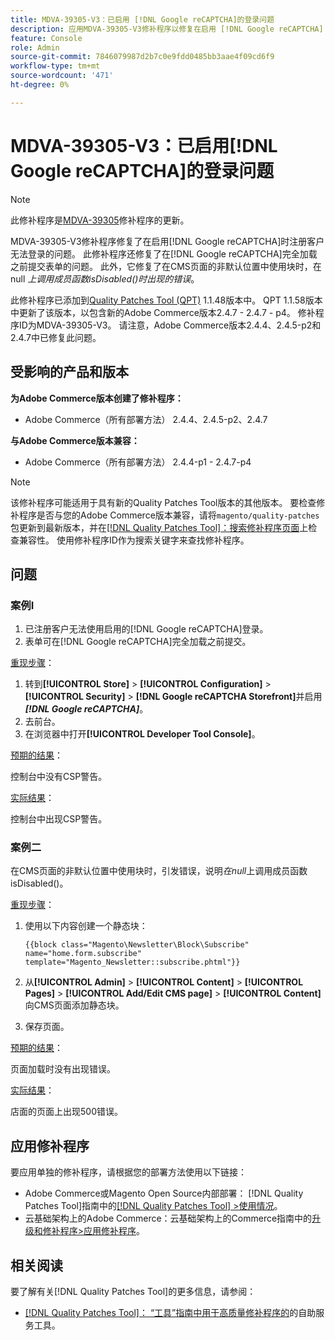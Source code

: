 ```yaml
---
title: MDVA-39305-V3：已启用 [!DNL Google reCAPTCHA]的登录问题
description: 应用MDVA-39305-V3修补程序以修复在启用 [!DNL Google reCAPTCHA] 后注册客户无法登录的Adobe Commerce问题。 此修补程序还修复了在 [!DNL Google reCAPTCHA] 完全加载之前提交表单的问题。 此外，它还修复了以下错误*在CMS页面的非默认位置中使用块时，在null*上调用成员函数isDisabled() 。
feature: Console
role: Admin
source-git-commit: 7846079987d2b7c0e9fdd0485bb3aae4f09cd6f9
workflow-type: tm+mt
source-wordcount: '471'
ht-degree: 0%

---
```


# MDVA-39305-V3：已启用[!DNL Google reCAPTCHA]的登录问题

>[!NOTE]
>
>此修补程序是[MDVA-39305](/help/tools/quality-patches-tool/patches-available-in-qpt/v1-1-1/mdva-39305-login-issues-with-enabled-google-recaptcha.md)修补程序的更新。

MDVA-39305-V3修补程序修复了在启用[!DNL Google reCAPTCHA]时注册客户无法登录的问题。 此修补程序还修复了在[!DNL Google reCAPTCHA]完全加载之前提交表单的问题。 此外，它修复了在CMS页面的非默认位置中使用块时，在null *上调用成员函数isDisabled()时出现的错误*。

此修补程序已添加到[Quality Patches Tool (QPT)](https://experienceleague.adobe.com/zh-hans/docs/commerce-knowledge-base/kb/announcements/commerce-announcements/magento-quality-patches-released-new-tool-to-self-serve-quality-patches) 1.1.48版本中。 QPT 1.1.58版本中更新了该版本，以包含新的Adobe Commerce版本2.4.7 - 2.4.7 - p4。 修补程序ID为MDVA-39305-V3。 请注意，Adobe Commerce版本2.4.4、2.4.5-p2和2.4.7中已修复此问题。

## 受影响的产品和版本

**为Adobe Commerce版本创建了修补程序：**

* Adobe Commerce（所有部署方法） 2.4.4、2.4.5-p2、2.4.7

**与Adobe Commerce版本兼容：**

* Adobe Commerce（所有部署方法） 2.4.4-p1 - 2.4.7-p4

>[!NOTE]
>
>该修补程序可能适用于具有新的Quality Patches Tool版本的其他版本。 要检查修补程序是否与您的Adobe Commerce版本兼容，请将`magento/quality-patches`包更新到最新版本，并在[[!DNL Quality Patches Tool]：搜索修补程序页面](https://experienceleague.adobe.com/zh-hans/docs/commerce-knowledge-base/kb/announcements/commerce-announcements/magento-quality-patches-released-new-tool-to-self-serve-quality-patches)上检查兼容性。 使用修补程序ID作为搜索关键字来查找修补程序。

## 问题

### 案例I

1. 已注册客户无法使用启用的[!DNL Google reCAPTCHA]登录。
1. 表单可在[!DNL Google reCAPTCHA]完全加载之前提交。

<u>重现步骤</u>：

1. 转到&#x200B;**[!UICONTROL Store]** > **[!UICONTROL Configuration]** > **[!UICONTROL Security]** > **[!DNL Google reCAPTCHA Storefront]**&#x200B;并启用&#x200B;***[!DNL Google reCAPTCHA]***。
1. 去前台。
1. 在浏览器中打开&#x200B;**[!UICONTROL Developer Tool Console]**。

<u>预期的结果</u>：

控制台中没有CSP警告。

<u>实际结果</u>：

控制台中出现CSP警告。

### 案例二

在CMS页面的非默认位置中使用块时，引发错误，说明&#x200B;*在null*&#x200B;上调用成员函数isDisabled()。

<u>重现步骤</u>：

1. 使用以下内容创建一个静态块：

   ```
   {{block class="Magento\Newsletter\Block\Subscribe" name="home.form.subscribe"
   template="Magento_Newsletter::subscribe.phtml"}}
   ```

1. 从&#x200B;**[!UICONTROL Admin]** > **[!UICONTROL Content]** > **[!UICONTROL Pages]** > **[!UICONTROL Add/Edit CMS page]** > **[!UICONTROL Content]**&#x200B;向CMS页面添加静态块。
1. 保存页面。

<u>预期的结果</u>：

页面加载时没有出现错误。

<u>实际结果</u>：

店面的页面上出现500错误。

## 应用修补程序

要应用单独的修补程序，请根据您的部署方法使用以下链接：

* Adobe Commerce或Magento Open Source内部部署： [!DNL Quality Patches Tool]指南中的[[!DNL Quality Patches Tool] >使用情况](/help/tools/quality-patches-tool/usage.md)。
* 云基础架构上的Adobe Commerce：云基础架构上的Commerce指南中的[升级和修补程序>应用修补程序](https://experienceleague.adobe.com/docs/commerce-cloud-service/user-guide/develop/upgrade/apply-patches.html?lang=zh-Hans)。

## 相关阅读

要了解有关[!DNL Quality Patches Tool]的更多信息，请参阅：

* [[!DNL Quality Patches Tool]： “工具”指南中用于高质量修补程序的](/help/tools/quality-patches-tool/quality-patches-tool-to-self-serve-quality-patches.md)的自助服务工具。


